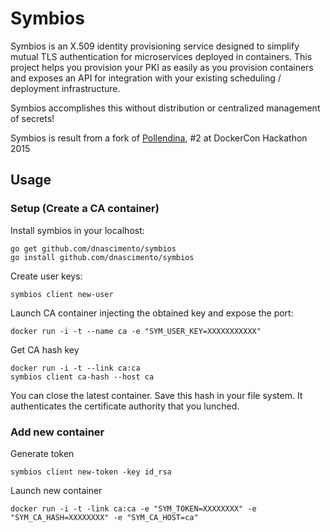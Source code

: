 # Symbios 
Symbios is an X.509 identity provisioning service designed to simplify mutual TLS authentication for microservices deployed in containers. This project helps you provision your PKI as easily as you provision containers and exposes an API for integration with your existing scheduling / deployment infrastructure.

Symbios accomplishes this without distribution or centralized management of secrets!

Symbios is result from a fork of [Pollendina](https://github.com/allingeek/pollendina), #2 at DockerCon Hackathon 2015


## Usage
### Setup (Create a CA container)
Install symbios in your localhost: 
```
go get github.com/dnascimento/symbios
go install github.com/dnascimento/symbios
```

Create user keys: 

`symbios client new-user`

Launch CA container injecting the obtained key and expose the port:

`docker run -i -t --name ca -e "SYM_USER_KEY=XXXXXXXXXXX"`

Get CA hash key
```
docker run -i -t --link ca:ca
symbios client ca-hash --host ca
```

You can close the latest container. Save this hash in your file system. It authenticates the certificate authority that you lunched.

### Add new container
Generate token
```
symbios client new-token -key id_rsa 
```

Launch new container
```
docker run -i -t -link ca:ca -e "SYM_TOKEN=XXXXXXXX" -e "SYM_CA_HASH=XXXXXXXX" -e "SYM_CA_HOST=ca"
```